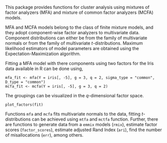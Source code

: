 
This package provides functions for cluster analysis using
mixtures of factor analyzers (MFA) and mixture of common factor
analyzers (MCFA) models. 

MFA and MCFA models belong to the class of finite mixture models,
and they adopt component-wise factor analyzers to multivariate data. 
Component distributions can either be from the family of multivariate normals
or from the family of multivariate _t_-distributions.
Maximum likelihood estimators of model parameters are obtained using 
the Expectation-Maximization algorithm.  

Fitting a MFA model with there components using two factors for the Iris data available in
R can be done using,  
```
mfa_fit <- mfa(Y = iris[, -5], g = 3, q = 2, sigma_type = "common", D_type = "common")
mcfa_fit <- mcfa(Y = iris[, -5], g = 3, q = 2)
```

The groupings can be visualized in the _q_-dimensional factor space.
```
plot_factors(fit)
```
Functions `mfa` and `mcfa` fits multivariate normals to the data, fitting _t_-distributions can be achieved
using `mtfa` and `mctfa` function. Further, there are functions to generate data from a `emmix`
models (`rmix`), estimate factor scores (`factor_scores`), estimate adjusted Rand Index (`ari`),
find the number of misallocations (`err`), among others.
